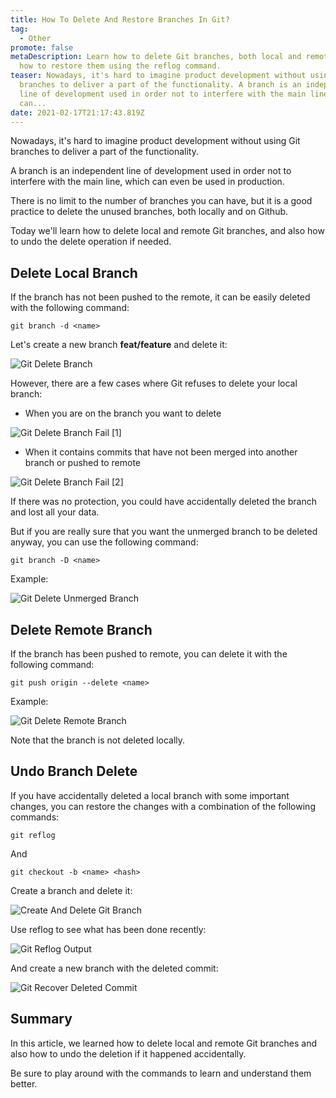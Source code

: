 ```yaml
---
title: How To Delete And Restore Branches In Git?
tag:
  - Other
promote: false
metaDescription: Learn how to delete Git branches, both local and remote, and
  how to restore them using the reflog command.
teaser: Nowadays, it's hard to imagine product development without using Git
  branches to deliver a part of the functionality. A branch is an independent
  line of development used in order not to interfere with the main line, which
  can...
date: 2021-02-17T21:17:43.819Z
---
```

Nowadays, it's hard to imagine product development without using Git branches to deliver a part of the functionality.

A branch is an independent line of development used in order not to interfere with the main line, which can even be used in production.

There is no limit to the number of branches you can have, but it is a good practice to delete the unused branches, both locally and on Github.

Today we'll learn how to delete local and remote Git branches, and also how to undo the delete operation if needed.

## Delete Local Branch

If the branch has not been pushed to the remote, it can be easily deleted with the following command:

`git branch -d <name>`

Let's create a new branch **feat/feature** and delete it:

![Git Delete Branch](/img/screenshot-2021-02-15-at-22.30.45.png "Git Delete Branch")

However, there are a few cases where Git refuses to delete your local branch:

* When you are on the branch you want to delete

![Git Delete Branch Fail [1]](/img/screenshot-2021-02-15-at-22.31.41.png "Git Delete Branch Fail [1]")

* When it contains commits that have not been merged into another branch or pushed to remote

![Git Delete Branch Fail [2]](/img/screenshot-2021-02-15-at-22.34.06.png "Git Delete Branch Fail [2]")

If there was no protection, you could have accidentally deleted the branch and lost all your data.

But if you are really sure that you want the unmerged branch to be deleted anyway, you can use the following command:

`git branch -D <name>`

Example:

![Git Delete Unmerged Branch](/img/screenshot-2021-02-15-at-22.37.00.png "Git Delete Unmerged Branch")

## Delete Remote Branch

If the branch has been pushed to remote, you can delete it with the following command:

`git push origin --delete <name>`

Example:

![Git Delete Remote Branch](/img/screenshot-2021-02-15-at-22.45.43.png "Git Delete Remote Branch")

Note that the branch is not deleted locally.

## Undo Branch Delete

If you have accidentally deleted a local branch with some important changes, you can restore the changes with a combination of the following commands:

`git reflog`

And

`git checkout -b <name> <hash>`

Create a branch and delete it:

![Create And Delete Git Branch](/img/screenshot-2021-02-15-at-22.50.25.png "Create And Delete Git Branch")

Use reflog to see what has been done recently:

![Git Reflog Output](/img/screenshot-2021-02-15-at-22.52.48.png "Git Reflog Output")

And create a new branch with the deleted commit:

![Git Recover Deleted Commit](/img/screenshot-2021-02-15-at-23.01.42.png "Git Recover Deleted Commit")

## Summary

In this article, we learned how to delete local and remote Git branches and also how to undo the deletion if it happened accidentally.

Be sure to play around with the commands to learn and understand them better.